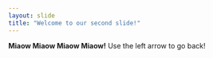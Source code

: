 ```yaml
---
layout: slide
title: "Welcome to our second slide!"
---
```

**Miaow Miaow Miaow Miaow!**
Use the left arrow to go back!
